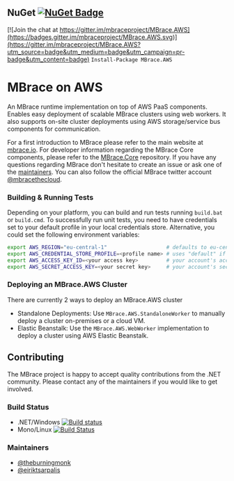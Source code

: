 ## NuGet [![NuGet Badge](https://buildstats.info/nuget/MBrace.AWS?includePreReleases=true)](https://www.nuget.org/packages/MBrace.AWS)

[![Join the chat at https://gitter.im/mbraceproject/MBrace.AWS](https://badges.gitter.im/mbraceproject/MBrace.AWS.svg)](https://gitter.im/mbraceproject/MBrace.AWS?utm_source=badge&utm_medium=badge&utm_campaign=pr-badge&utm_content=badge)
`Install-Package MBrace.AWS`

# MBrace on AWS

An MBrace runtime implementation on top of AWS PaaS components. 
Enables easy deployment of scalable MBrace clusters using web workers. 
It also supports on-site cluster deployments using AWS storage/service bus components for communication.

For a first introduction to MBrace please refer to the main website at [mbrace.io](http://www.mbrace.io/).
For developer information regarding the MBrace Core components, please refer to the [MBrace.Core](https://github.com/mbraceproject/MBrace.Core) repository.
If you have any questions regarding MBrace don't hesitate to create an issue or ask one of the [maintainers](#maintainers).
You can also follow the official MBrace twitter account [@mbracethecloud](https://twitter.com/mbracethecloud).

### Building & Running Tests

Depending on your platform, you can build and run tests running `build.bat` or `build.cmd`. To successfully run unit tests, you need to have credentials set to your default profile in your local credentials store. Alternative, you could set the following environment variables:
```bash
export AWS_REGION="eu-central-1"                   # defaults to eu-central-1
export AWS_CREDENTIAL_STORE_PROFILE=<profile name> # uses "default" if unset
export AWS_ACCESS_KEY_ID=<your access key>         # your account's access key
export AWS_SECRET_ACCESS_KEY=<your secret key>     # your account's secret key
```

### Deploying an MBrace.AWS Cluster

There are currently 2 ways to deploy an MBrace.AWS cluster
* Standalone Deployments: Use `MBrace.AWS.StandaloneWorker` to manually deploy a cluster on-premises or a cloud VM.
* Elastic Beanstalk: Use the `MBrace.AWS.WebWorker` implementation to deploy a cluster using AWS Elastic Beanstalk.

## Contributing

The MBrace project is happy to accept quality contributions from the .NET community.
Please contact any of the maintainers if you would like to get involved.

### Build Status

* .NET/Windows [![Build status](https://ci.appveyor.com/api/projects/status/agctped28mcs1ukk?svg=true)](https://ci.appveyor.com/project/nessos/mbrace-aws)
* Mono/Linux [![Build Status](https://travis-ci.org/mbraceproject/MBrace.AWS.png?branch=master)](https://travis-ci.org/mbraceproject/MBrace.AWS/branches)


### Maintainers

* [@theburningmonk](https://twitter.com/theburningmonk)
* [@eiriktsarpalis](https://twitter.com/eiriktsarpalis)
